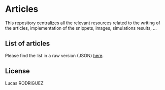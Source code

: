 # Articles

This repository centralizes all the relevant resources related to the writing of the articles, implementation of the snippets, images, simulations results, ...


## List of articles

Please find the list in a raw version (JSON) [here](list.json).

## License

Lucas RODRIGUEZ